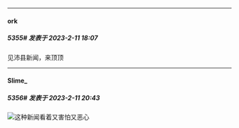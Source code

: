 
*****

####  ork  
##### 5355#       发表于 2023-2-11 18:07

见沛县新闻，来顶顶


*****

####  Slime_  
##### 5356#       发表于 2023-2-11 20:43

<img src="https://static.saraba1st.com/image/smiley/face2017/169.gif" referrerpolicy="no-referrer">这种新闻看着又害怕又恶心

